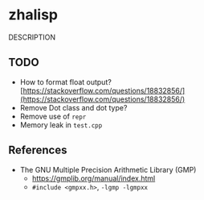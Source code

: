 # zhalisp
DESCRIPTION

## TODO
* How to format float output? [https://stackoverflow.com/questions/18832856/](https://stackoverflow.com/questions/18832856/)
* Remove Dot class and dot type?
* Remove use of `repr`
* Memory leak in `test.cpp`

## References
* The GNU Multiple Precision Arithmetic Library (GMP)
	* https://gmplib.org/manual/index.html
	* `#include <gmpxx.h>`, `-lgmp -lgmpxx`

